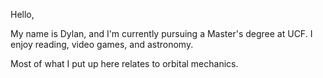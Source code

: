 Hello,

My name is Dylan, and I'm currently pursuing a Master's degree at UCF. I enjoy reading, video games, and astronomy.

Most of what I put up here relates to orbital mechanics.
<!---
QuiteFiber93/QuiteFiber93 is a ✨ special ✨ repository because its `README.md` (this file) appears on your GitHub profile.
You can click the Preview link to take a look at your changes.
--->
